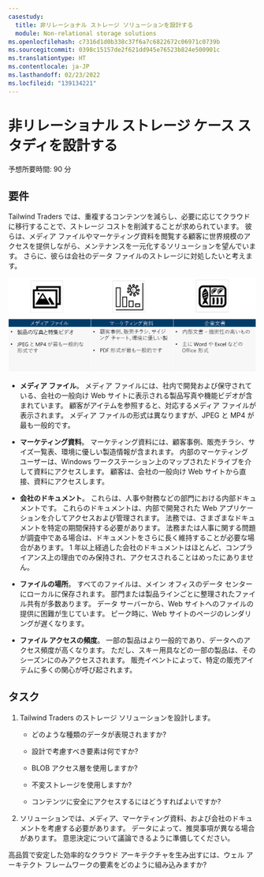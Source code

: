 ```yaml
---
casestudy:
  title: 非リレーショナル ストレージ ソリューションを設計する
  module: Non-relational storage solutions
ms.openlocfilehash: c7316d1d0b338c37f6a7c6822672c06971c0739b
ms.sourcegitcommit: 0398c15157de2f621dd945e76523b824e500901c
ms.translationtype: HT
ms.contentlocale: ja-JP
ms.lasthandoff: 02/23/2022
ms.locfileid: "139134221"
---
```

# <a name="design-non-relational-storage-case-study"></a>非リレーショナル ストレージ ケース スタディを設計する

予想所要時間: 90 分

## <a name="requirements"></a>要件

Tailwind Traders では、重複するコンテンツを減らし、必要に応じてクラウドに移行することで、ストレージ コストを削減することが求められています。 彼らは、メディア ファイルやマーケティング資料を閲覧する顧客に世界規模のアクセスを提供しながら、メンテナンスを一元化するソリューションを望んでいます。 さらに、彼らは会社のデータ ファイルのストレージに対処したいと考えます。 

![非リレーショナル ストレージ アーキテクチャ](media/Nonrelational%20storage.png)

 

* **メディア ファイル**。 メディア ファイルには、社内で開発および保守されている、会社の一般向け Web サイトに表示される製品写真や機能ビデオが含まれています。 顧客がアイテムを参照すると、対応するメディア ファイルが表示されます。 メディア ファイルの形式は異なりますが、JPEG と MP4 が最も一般的です。 

* **マーケティング資料**。 マーケティング資料には、顧客事例、販売チラシ、サイズ一覧表、環境に優しい製造情報が含まれます。 内部のマーケティング ユーザーは、Windows ワークステーション上のマップされたドライブを介して資料にアクセスします。 顧客は、会社の一般向け Web サイトから直接、資料にアクセスします。

* **会社のドキュメント**。 これらは、人事や財務などの部門における内部ドキュメントです。 これらのドキュメントは、内部で開発された Web アプリケーションを介してアクセスおよび管理されます。 法務では、さまざまなドキュメントを特定の期間保持する必要があります。 法務または人事に関する問題が調査中である場合は、ドキュメントをさらに長く維持することが必要な場合があります。 1 年以上経過した会社のドキュメントはほとんど、コンプライアンス上の理由でのみ保持され、アクセスされることはめったにありません。

* **ファイルの場所**。 すべてのファイルは、メイン オフィスのデータ センターにローカルに保存されます。 部門または製品ラインごとに整理されたファイル共有が多数あります。 データ サーバーから、Web サイトへのファイルの提供に困難が生じています。 ピーク時に、Web サイトのページのレンダリングが遅くなります。 

* **ファイル アクセスの頻度**。 一部の製品はより一般的であり、データへのアクセス頻度が高くなります。 ただし、スキー用具などの一部の製品は、そのシーズンにのみアクセスされます。 販売イベントによって、特定の販売アイテムに多くの関心が呼び起されます。 

## <a name="tasks"></a>タスク

1. Tailwind Traders のストレージ ソリューションを設計します。 

      * どのような種類のデータが表現されますか? 

      * 設計で考慮すべき要素は何ですか?

      * BLOB アクセス層を使用しますか?

      * 不変ストレージを使用しますか?

      * コンテンツに安全にアクセスするにはどうすればよいですか?

2.  ソリューションでは、メディア、マーケティング資料、および会社のドキュメントを考慮する必要があります。 データによって、推奨事項が異なる場合があります。 意思決定について議論できるように準備してください。 

高品質で安定した効率的なクラウド アーキテクチャを生み出すには、ウェル アーキテクト フレームワークの要素をどのように組み込みますか?
